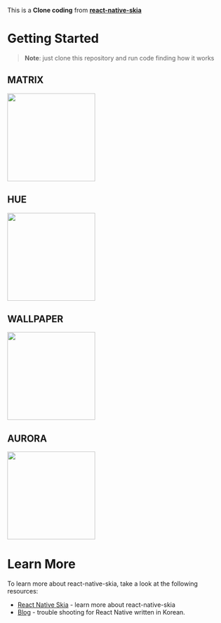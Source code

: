 This is a **Clone coding** from [**react-native-skia**](https://shopify.github.io/react-native-skia/docs/tutorials)

# Getting Started

> **Note**: just clone this repository and run code finding how it works

##

## MATRIX

<img src="./preview/matrix.gif" width="200" height="auto" />

## HUE

<img src="./preview/hue.gif" width="200" height="auto" />

## WALLPAPER

<img src="./preview/wallpaper.png" width="200" height="auto" />

## AURORA

<img src="./preview/aurora.gif" width="200" height="auto" />

# Learn More

To learn more about react-native-skia, take a look at the following resources:

- [React Native Skia](https://shopify.github.io/react-native-skia/) - learn more about react-native-skia
- [Blog](https://liveforownhappiness.tistory.com/) - trouble shooting for React Native written in Korean.
